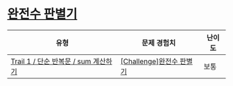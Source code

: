 # [완전수 판별기](https://www.codetree.ai/trails/complete/curated-cards/challenge-perfect-number-discriminator)

|유형|문제 경험치|난이도|
|---|---|---|
|[Trail 1 / 단순 반복문 / sum 계산하기](https://www.codetree.ai/trail-info/novice-low/)|[[Challenge]완전수 판별기](https://www.codetree.ai/trails/complete/curated-cards/challenge-perfect-number-discriminator/)|보통|

